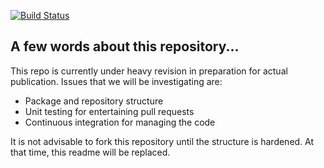 [![Build Status](https://travis-ci.org/lo-co/atm-py.svg?branch=master)](https://travis-ci.org/lo-co/atm-py)

## A few words about this repository...

This repo is currently under heavy revision in preparation for actual publication.  Issues that we will be investigating are:

* Package and repository structure
* Unit testing for entertaining pull requests
* Continuous integration for managing the code

It is not advisable to fork this repository until the structure is hardened.  At that time, this readme will be replaced.
